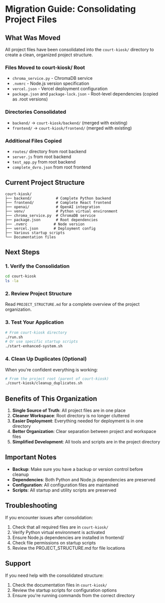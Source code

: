 # Migration Guide: Consolidating Project Files

## What Was Moved

All project files have been consolidated into the `court-kiosk/` directory to create a clean, organized project structure.

### Files Moved to court-kiosk/ Root
- `chroma_service.py` - ChromaDB service
- `.nvmrc` - Node.js version specification
- `vercel.json` - Vercel deployment configuration
- `package.json` and `package-lock.json` - Root-level dependencies (copied as .root versions)

### Directories Consolidated
- `backend/` → `court-kiosk/backend/` (merged with existing)
- `frontend/` → `court-kiosk/frontend/` (merged with existing)

### Additional Files Copied
- `routes/` directory from root backend
- `server.js` from root backend
- `test_app.py` from root backend
- `complete_dvro.json` from root frontend

## Current Project Structure

```
court-kiosk/
├── backend/           # Complete Python backend
├── frontend/          # Complete React frontend
├── openai/            # OpenAI integration
├── venv/              # Python virtual environment
├── chroma_service.py  # ChromaDB service
├── package.json       # Root dependencies
├── .nvmrc            # Node version
├── vercel.json       # Deployment config
├── Various startup scripts
└── Documentation files
```

## Next Steps

### 1. Verify the Consolidation
```bash
cd court-kiosk
ls -la
```

### 2. Review Project Structure
Read `PROJECT_STRUCTURE.md` for a complete overview of the project organization.

### 3. Test Your Application
```bash
# From court-kiosk directory
./run.sh
# Or use specific startup scripts
./start-enhanced-system.sh
```

### 4. Clean Up Duplicates (Optional)
When you're confident everything is working:
```bash
# From the project root (parent of court-kiosk)
./court-kiosk/cleanup_duplicates.sh
```

## Benefits of This Organization

1. **Single Source of Truth**: All project files are in one place
2. **Cleaner Workspace**: Root directory is no longer cluttered
3. **Easier Deployment**: Everything needed for deployment is in one directory
4. **Better Organization**: Clear separation between project and workspace files
5. **Simplified Development**: All tools and scripts are in the project directory

## Important Notes

- **Backup**: Make sure you have a backup or version control before cleanup
- **Dependencies**: Both Python and Node.js dependencies are preserved
- **Configuration**: All configuration files are maintained
- **Scripts**: All startup and utility scripts are preserved

## Troubleshooting

If you encounter issues after consolidation:

1. Check that all required files are in `court-kiosk/`
2. Verify Python virtual environment is activated
3. Ensure Node.js dependencies are installed in frontend/
4. Check file permissions on startup scripts
5. Review the PROJECT_STRUCTURE.md for file locations

## Support

If you need help with the consolidated structure:
1. Check the documentation files in `court-kiosk/`
2. Review the startup scripts for configuration options
3. Ensure you're running commands from the correct directory
